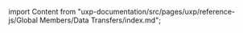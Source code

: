 
import Content from "uxp-documentation/src/pages/uxp/reference-js/Global Members/Data Transfers/index.md";

<Content query="product=photoshop"/>
